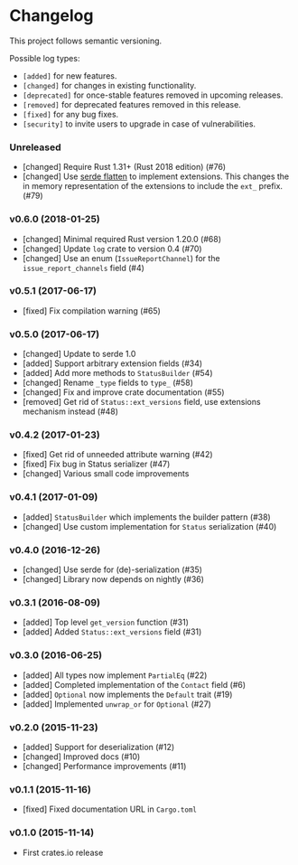 # Changelog

This project follows semantic versioning.

Possible log types:

- `[added]` for new features.
- `[changed]` for changes in existing functionality.
- `[deprecated]` for once-stable features removed in upcoming releases.
- `[removed]` for deprecated features removed in this release.
- `[fixed]` for any bug fixes.
- `[security]` to invite users to upgrade in case of vulnerabilities.

### Unreleased

- [changed] Require Rust 1.31+ (Rust 2018 edition) (#76)
- [changed] Use [serde flatten](https://serde.rs/attr-flatten.html) to
  implement extensions. This changes the in memory representation of the
  extensions to include the `ext_` prefix. (#79)

### v0.6.0 (2018-01-25)

- [changed] Minimal required Rust version 1.20.0 (#68)
- [changed] Update `log` crate to version 0.4 (#70)
- [changed] Use an enum (`IssueReportChannel`) for the `issue_report_channels`
  field (#4)

### v0.5.1 (2017-06-17)

- [fixed] Fix compilation warning (#65)

### v0.5.0 (2017-06-17)

- [changed] Update to serde 1.0
- [added] Support arbitrary extension fields (#34)
- [added] Add more methods to `StatusBuilder` (#54)
- [changed] Rename `_type` fields to `type_` (#58)
- [changed] Fix and improve crate documentation (#55)
- [removed] Get rid of `Status::ext_versions` field, use extensions
  mechanism instead (#48)

### v0.4.2 (2017-01-23)

- [fixed] Get rid of unneeded attribute warning (#42)
- [fixed] Fix bug in Status serializer (#47)
- [changed] Various small code improvements

### v0.4.1 (2017-01-09)

- [added] `StatusBuilder` which implements the builder pattern (#38)
- [changed] Use custom implementation for `Status` serialization (#40)

### v0.4.0 (2016-12-26)

- [changed] Use serde for (de)-serialization (#35)
- [changed] Library now depends on nightly (#36)

### v0.3.1 (2016-08-09)

- [added] Top level `get_version` function (#31)
- [added] Added `Status::ext_versions` field (#31)

### v0.3.0 (2016-06-25)

- [added] All types now implement `PartialEq` (#22)
- [added] Completed implementation of the `Contact` field (#6)
- [added] `Optional` now implements the `Default` trait (#19)
- [added] Implemented `unwrap_or` for `Optional` (#27)

### v0.2.0 (2015-11-23)

- [added] Support for deserialization (#12)
- [changed] Improved docs (#10)
- [changed] Performance improvements (#11)

### v0.1.1 (2015-11-16)

- [fixed] Fixed documentation URL in `Cargo.toml`

### v0.1.0 (2015-11-14)

- First crates.io release
